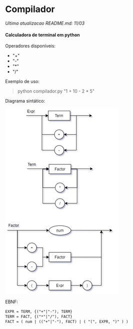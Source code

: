 # Compilador

*Ultima atualizacao README.md: 11/03*

#### Calculadora de terminal em python

Operadores disponíveis:
- "+"
- "-"
- "*"
- "/"

Exemplo de uso:
> python compilador.py "1 + 10 - 2  \* 5"

Diagrama sintático:

![Diagrama sintático](Diagrama-sintatico.png)

EBNF:
```
EXPR = TERM, {("+"|"-"), TERM}
TERM = FACT, {("*"|"/"), FACT}
FACT = ( num | (("+"|"-"), FACT) | ( "(", EXPR, ")" ) )
```
